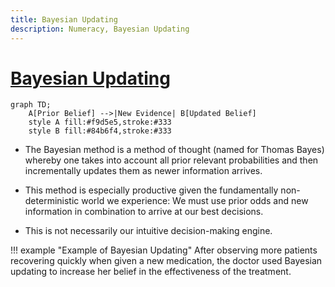 ```yaml
---
title: Bayesian Updating
description: Numeracy, Bayesian Updating
---
```


# [Bayesian Updating](https://en.wikipedia.org/wiki/Bayes%27_theorem)

```mermaid
graph TD;
    A[Prior Belief] -->|New Evidence| B[Updated Belief]
    style A fill:#f9d5e5,stroke:#333
    style B fill:#84b6f4,stroke:#333
```

- The Bayesian method is a method of thought (named for Thomas Bayes) whereby one takes into account all prior relevant probabilities and then incrementally updates them as newer information arrives. 

- This method is especially productive given the fundamentally non-deterministic world we experience: We must use prior odds and new information in combination to arrive at our best decisions. 

- This is not necessarily our intuitive decision-making engine.


!!! example "Example of Bayesian Updating"
    After observing more patients recovering quickly when given a new medication, the doctor used Bayesian updating to increase her belief in the effectiveness of the treatment.